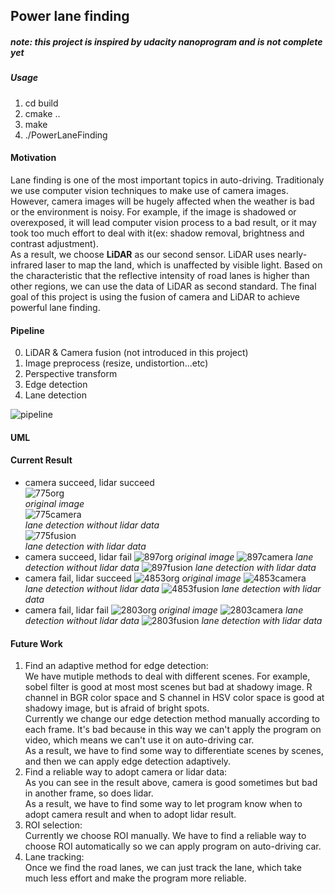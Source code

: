 ## Power lane finding

##### _note: this project is inspired by udacity nanoprogram and is not complete yet_

##### _Usage_
1. cd build
2. cmake ..
3. make
4. ./PowerLaneFinding

#### Motivation  
Lane finding is one of the most important topics in auto-driving. Traditionaly we use computer vision techniques to make use of camera images. However, camera images will be hugely affected when the weather is bad or the environment is noisy. For example, if the image is shadowed or overexposed, it will lead computer vision process to a bad result, or it may took too much effort to deal with it(ex: shadow removal, brightness and contrast adjustment).  
As a result, we choose **LiDAR** as our second sensor. LiDAR uses nearly-infrared laser to map the land, which is unaffected by visible light. Based on the characteristic that the reflective intensity of road lanes is higher than other regions, we can use the data of LiDAR as second standard. The final goal of this project is using the fusion of camera and LiDAR to 
achieve powerful lane finding.

#### Pipeline
0. LiDAR & Camera fusion (not introduced in this project)
1. Image preprocess (resize, undistortion...etc)
2. Perspective transform
3. Edge detection
4. Lane detection

![pipeline](https://github.com/u10000129/PowerLaneFinding-ubuntu-/blob/master/images/pipeline.jpg)

#### UML

#### Current Result
+ camera succeed, lidar succeed  
![775org](https://github.com/u10000129/PowerLaneFinding-ubuntu-/blob/master/images/lidar-succeed%2C%20camera-succeed/775RGB-org.bmp)  
_original image_  
![775camera](https://github.com/u10000129/PowerLaneFinding-ubuntu-/blob/master/images/lidar-succeed%2C%20camera-succeed/775RGB.bmp)  
_lane detection without lidar data_  
![775fusion](https://github.com/u10000129/PowerLaneFinding-ubuntu-/blob/master/images/lidar-succeed%2C%20camera-succeed/775RGB-fusion.bmp)  
_lane detection with lidar data_  
+ camera succeed, lidar fail
![897org](https://github.com/u10000129/PowerLaneFinding-ubuntu-/blob/master/images/lidar-fail%2C%20camera%20succeed/897RGB-org.bmp)
_original image_
![897camera](https://github.com/u10000129/PowerLaneFinding-ubuntu-/blob/master/images/lidar-fail%2C%20camera%20succeed/897RGB.bmp)
_lane detection without lidar data_
![897fusion](https://github.com/u10000129/PowerLaneFinding-ubuntu-/blob/master/images/lidar-fail%2C%20camera%20succeed/897-fusion.bmp)
_lane detection with lidar data_
+ camera fail, lidar succeed
![4853org](https://github.com/u10000129/PowerLaneFinding-ubuntu-/blob/master/images/lidar-succeed%2C%20camera%20fail/4853RGB-org.bmp)
_original image_
![4853camera](https://github.com/u10000129/PowerLaneFinding-ubuntu-/blob/master/images/lidar-succeed%2C%20camera%20fail/4853RGB.bmp)
_lane detection without lidar data_
![4853fusion](https://github.com/u10000129/PowerLaneFinding-ubuntu-/blob/master/images/lidar-succeed%2C%20camera%20fail/4853RGB-fusion.bmp)
_lane detection with lidar data_
+ camera fail, lidar fail
![2803org](https://github.com/u10000129/PowerLaneFinding-ubuntu-/blob/master/images/lidar-fail%2C%20camera-fail/2803RGB-org.bmp)
_original image_
![2803camera](https://github.com/u10000129/PowerLaneFinding-ubuntu-/blob/master/images/lidar-fail%2C%20camera-fail/2803RGB.bmp)
_lane detection without lidar data_
![2803fusion](https://github.com/u10000129/PowerLaneFinding-ubuntu-/blob/master/images/lidar-fail%2C%20camera-fail/2803RGB-fusion.bmp)
_lane detection with lidar data_

#### Future Work
1. Find an adaptive method for edge detection:  
   We have mutiple methods to deal with different scenes. For example, sobel filter is good at most most scenes but bad at shadowy image. R channel in BGR color space and S channel in HSV color space is good at shadowy image, but is afraid of bright spots.   
   Currently we change our edge detection method manually according to each frame. It's bad because in this way we can't apply the program on video, which means we can't use it on auto-driving car.  
   As a result, we have to find some way to differentiate scenes by scenes, and then we can apply edge detection adaptively. 
2. Find a reliable way to adopt camera or lidar data:  
   As you can see in the result above, camera is good sometimes but bad in another frame, so does lidar.  
   As a result, we have to find some way to let program know when to adopt camera result and when to adopt lidar result.
3. ROI selection:  
   Currently we choose ROI manually. We have to find a reliable way to choose ROI automatically so we can apply program on auto-driving car.
4. Lane tracking:  
   Once we find the road lanes, we can just track the lane, which take much less effort and make the program more reliable.
